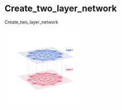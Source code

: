 # Create_two_layer_network
Create_two_layer_network

<img src="https://github.com/DrAliSeif/Create_two_layer_network/blob/main/multilayer_network_wlabels.png" width=50% height=50%>
